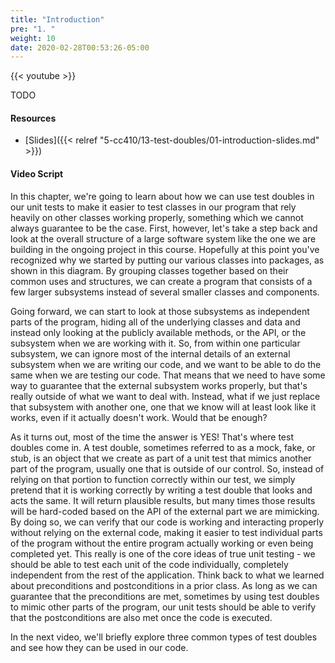 ```yaml
---
title: "Introduction"
pre: "1. "
weight: 10
date: 2020-02-28T00:53:26-05:00
---
```


{{< youtube >}}

TODO

#### Resources

* [Slides]({{< relref "5-cc410/13-test-doubles/01-introduction-slides.md" >}})

#### Video Script

In this chapter, we're going to learn about how we can use test doubles in our unit tests to make it easier to test classes in our program that rely heavily on other classes working properly, something which we cannot always guarantee to be the case. First, however, let's take a step back and look at the overall structure of a large software system like the one we are building in the ongoing project in this course. Hopefully at this point you've recognized why we started by putting our various classes into packages, as shown in this diagram. By grouping classes together based on their common uses and structures, we can create a program that consists of a few larger subsystems instead of several smaller classes and components. 

Going forward, we can start to look at those subsystems as independent parts of the program, hiding all of the underlying classes and data and instead only looking at the publicly available methods, or the API, or the subsystem when we are working with it. So, from within one particular subsystem, we can ignore most of the internal details of an external subsystem when we are writing our code, and we want to be able to do the same when we are testing our code. That means that we need to have some way to guarantee that the external subsystem works properly, but that's really outside of what we want to deal with. Instead, what if we just replace that subsystem with another one, one that we know will at least look like it works, even if it actually doesn't work. Would that be enough?

As it turns out, most of the time the answer is YES! That's where test doubles come in. A test double, sometimes referred to as a mock, fake, or stub, is an object that we create as part of a unit test that mimics another part of the program, usually one that is outside of our control. So, instead of relying on that portion to function correctly within our test, we simply pretend that it is working correctly by writing a test double that looks and acts the same. It will return plausible results, but many times those results will be hard-coded based on the API of the external part we are mimicking. By doing so, we can verify that our code is working and interacting properly without relying on the external code, making it easier to test individual parts of the program without the entire program actually working or even being completed yet. This really is one of the core ideas of true unit testing - we should be able to test each unit of the code individually, completely independent from the rest of the application. Think back to what we learned about preconditions and postconditions in a prior class. As long as we can guarantee that the preconditions are met, sometimes by using test doubles to mimic other parts of the program, our unit tests should be able to verify that the postconditions are also met once the code is executed.

In the next video, we'll briefly explore three common types of test doubles and see how they can be used in our code. 
